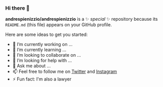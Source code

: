 ### Hi there 👋


**andrespienizzio/andrespienizzio** is a ✨ _special_ ✨ repository because its `README.md` (this file) appears on your GitHub profile.

Here are some ideas to get you started:

- 🔭 I’m currently working on ...
- 🌱 I’m currently learning ...
- 👯 I’m looking to collaborate on ...
- 🤔 I’m looking for help with ...
- 💬 Ask me about ...
- 📫 Feel free to follow me on [Twitter](https://twitter.com/andrespienizzio) and [Instagram](https://www.instagram.com/andrespienizzio)
- ⚡ Fun fact: I'm also a lawyer 


